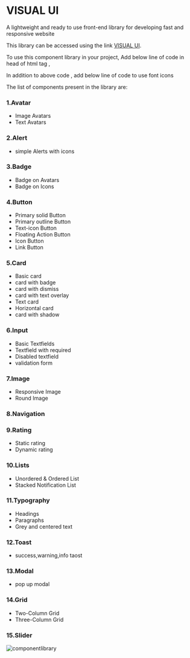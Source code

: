 # VISUAL UI

A lightweight and ready to use front-end library for developing fast and responsive website


This library can be accessed using the link  [VISUAL UI](https://visualui.netlify.app/).

To use this component library in your project, Add  below line of code in head of html tag  , 

<link rel="stylesheet" href="https://visualui.netlify.app/styles/components-main.css">

In addition to above code , add below line of code to use font icons 
 <link rel="stylesheet" href="https://use.fontawesome.com/releases/v5.15.4/css/all.css"
integrity="sha384-DyZ88mC6Up2uqS4h/KRgHuoeGwBcD4Ng9SiP4dIRy0EXTlnuz47vAwmeGwVChigm" crossorigin="anonymous" />

The list of components present in  the library are:

### 1.Avatar
- Image Avatars
- Text Avatars

### 2.Alert
- simple Alerts with icons


### 3.Badge
- Badge on Avatars
- Badge on Icons

### 4.Button
- Primary solid Button 
- Primary outline Button 
- Text-icon Button
- Floating Action Button 
- Icon Button 
- Link Button

### 5.Card
- Basic card
- card with badge
- card with dismiss
- card with text overlay
- Text card
- Horizontal card
- card with shadow

### 6.Input
- Basic Textfields
- Textfield with required 
- Disabled textfield
- validation form

### 7.Image
- Responsive Image
- Round Image

### 8.Navigation 

### 9.Rating
- Static rating
- Dynamic rating

### 10.Lists
- Unordered & Ordered List
- Stacked Notification List

### 11.Typography
- Headings 
- Paragraphs
- Grey and centered text


### 12.Toast
- success,warning,info taost

### 13.Modal
- pop up modal

### 14.Grid
- Two-Column Grid
- Three-Column Grid 

### 15.Slider

![componentlibrary](https://user-images.githubusercontent.com/49235266/154846273-9d671ff6-6f17-4a64-8600-a56679e0328b.gif)


